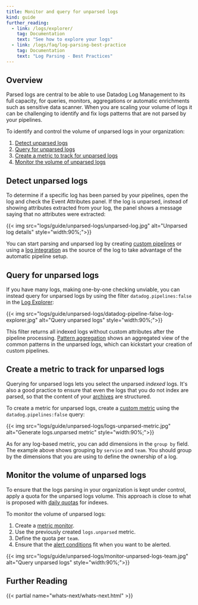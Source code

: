 ```yaml
---
title: Monitor and query for unparsed logs
kind: guide
further_reading:
  - link: /logs/explorer/
    tag: Documentation
    text: "See how to explore your logs"
  - link: /logs/faq/log-parsing-best-practice
    tag: Documentation
    text: "Log Parsing - Best Practices"
---
```


## Overview
Parsed logs are central to be able to use Datadog Log Management to its full capacity, for queries, monitors, aggregations or automatic enrichments such as sensitive data scanner.
When you are scaling your volume of logs it can be challenging to identify and fix logs patterns that are not parsed by your pipelines.

To identify and control the volume of unparsed logs in your organization:

1. [Detect unparsed logs](#detect-unparsed-logs)
2. [Query for unparsed logs](#query-for-unparsed-logs)
3. [Create a metric to track for unparsed logs](#create-a-metric-to-track-for-unparsed-logs)
4. [Monitor the volume of unparsed logs](#monitor-the-volume-of-unparsed-logs)


## Detect unparsed logs
To determine if a specific log has been parsed by your pipelines, open the log and check the Event Attributes panel. If the log is unparsed, instead of showing attributes extracted from your log, the panel shows a message saying that no attributes were extracted:

{{< img src="logs/guide/unparsed-logs/unparsed-log.jpg" alt="Unparsed log details"  style="width:90%;">}}


You can start parsing and unparsed log by creating [custom pipelines][1] or using a [log integration][2] as the source of the log to take advantage of the automatic pipeline setup.

## Query for unparsed logs
If you have many logs, making one-by-one checking unviable, you can instead query for unparsed logs by using the filter `datadog.pipelines:false` in the [Log Explorer][3]:

{{< img src="logs/guide/unparsed-logs/datadog-pipeline-false-log-explorer.jpg" alt="Query unparsed logs"  style="width:90%;">}}

This filter returns all indexed logs without custom attributes after the pipeline processing.
[Pattern aggregation][4] shows an aggregated view of the common patterns in the unparsed logs, which can kickstart your creation of custom pipelines.

## Create a metric to track for unparsed logs
Querying for unparsed logs lets you select the unparsed _indexed_ logs. It's also a good practice to ensure that even the logs that you do not index are parsed, so that the content of your [archives][5] are structured.

To create a metric for unparsed logs, create a [custom metric][6] using the `datadog.pipelines:false` query:

{{< img src="logs/guide/unparsed-logs/logs-unparsed-metric.jpg" alt="Generate logs.unparsed metric"  style="width:90%;">}}

As for any log-based metric, you can add dimensions in the `group by` field. The example above shows grouping by `service` and `team`. You should group by the dimensions that you are using to define the ownership of a log.
## Monitor the volume of unparsed logs
To ensure that the logs parsing in your organization is kept under control, apply a quota for the unparsed logs volume. This approach is close to what is proposed with [daily quotas][7] for indexes.

To monitor the volume of unparsed logs:
1. Create a [metric monitor][8].
2. Use the previously created `logs.unparsed` metric.
3. Define the quota per `team`.
4. Ensure that the [alert conditions][9] fit when you want to be alerted.

{{< img src="logs/guide/unparsed-logs/monitor-unparsed-logs-team.jpg" alt="Query unparsed logs"  style="width:90%;">}}

## Further Reading

{{< partial name="whats-next/whats-next.html" >}}


[1]: /logs/log_configuration/pipelines
[2]: /integrations/#cat-log-collection
[3]: /logs/explorer/
[4]: /logs/explorer/#patterns
[5]: /logs/archives/?tab=awss3
[6]: /logs/logs_to_metrics/
[7]: /logs/indexes#set-daily-quota
[8]: /monitors/monitor_types/metric/?tab=threshold#overview
[9]: /monitors/monitor_types/metric/?tab=threshold#set-alert-conditions
